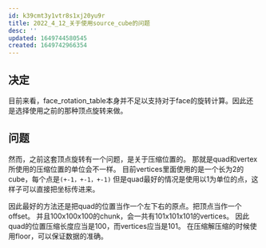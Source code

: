 ```yaml
---
id: k39cmt3y1vtr8s1xj20yu9r
title: 2022_4_12_关于使用source_cube的问题
desc: ''
updated: 1649744580545
created: 1649742966354
---
```


## 决定

目前来看，face_rotation_table本身并不足以支持对于face的旋转计算。因此还是选择使用之前的那种顶点旋转来做。

## 问题

然而，之前这套顶点旋转有一个问题，是关于压缩位置的。
那就是quad和vertex所使用的压缩位置的单位会不一样。
目前vertices里面使用的是一个长为2的cube，每个点是`(+-1，+-1，+-1)`
但是quad最好的情况是使用以1为单位的点，这样子可以直接把坐标传进来。

因此最好的方法还是把quad的位置当作一个左下右的原点。把顶点当作一个offset。
并且100x100x100的chunk，会一共有101x101x101的vertices。
因此quad的位置压缩长度应当是100，而vertices应当是101。
在压缩解压缩的时候使用floor，可以保证数据的准确。

